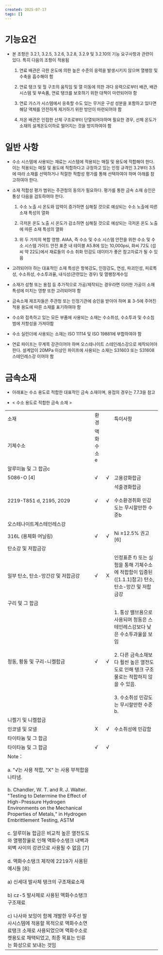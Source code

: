 ```yaml
---
created: 2025-07-17
tags: []
---
```

# 기능요건
- 본 조항은 3.2.1, 3.2.5, 3.2.6, 3.2.8, 3.2.9 및 3.2.10의 기능 요구사항과 관련이 있다. 특히 다음의 조항이 적용됨

	1) 연료 배관은 극한 온도에 의한 높은 수준의 응력을 발생시키지 않으며 열팽창 및 수축을 흡수해야 함
	
	2) 연료 탱크 및 헐 구조의 움직임 및 열 이동에 의한 과다 응력으로부터 배관, 배관 시스템 및 부속품, 연료 탱크를 보호하기 위한 대책이 마련되어야 함
	
	3) 연료 가스가 시스템에서 응축할 수도 있는 무거운 구성 성분을 포함하고 있다면 해당 액체를 안전하게 제거하기 위한 방안이 마련되어야 함
	
	4) 저온 배관은 인접한 선체 구조로부터 단열되어야하며 필요한 경우, 선체 온도가 소재의 설계온도이하로 떨어지는 것을 방지하여야 함


# 일반 사항
- 수소 시스템에 사용되는 재료는 시스템에 적용되는 매질 및 용도에 적합해야 한다. 이는 적용되는 매질 및 용도에 적합하다고 규정하고 있는 인정 규격인 3.2부터 3.5에 따라 소재를 선택하거나 적절한 적합성 평가를 통해 선택하여야 하며 아래를 참고하여야 한다.

- 소재 적합성 평가 범위는 주관청의 동의가 필요하다. 평가를 통한 금속 소재 승인은 통상 다음을 검토하여야 한다.

	1) 수소 노출 시 온도와 압력이 증가하면 심해질 것으로 예상되는 수소 노출에 따른 소재 특성의 열화
	
	2) 극저온 온도 노출 시 온도가 감소하면 심해질 것으로 예상되는 극저온 온도 노출에 따른 소재 특성의 열화
	
	3) 위 두 가지의 복합 영향. AIAA, 즉 수소 및 수소 시스템 안전을 위한 수소 및 수소 시스템 가이드 안전 표준 내 테이블 A5.8에 있는 10,000psi, 화씨 72도 (섭씨 약 22도)에서 재료들의 수소 취화 민감도 데이터가 좋은 참고자료가 될 수 있음

- 고려되어야 하는 대표적인 소재 특성은 항복강도, 인장강도, 연성, 파괴인성, 피로특성, 수소취성, 수소투과율, 내식성(관련있는 경우) 및 열팽창계수임

- 소재가 성형 또는 용접 등 추가적으로 가공/제작되는 경우라면 이러한 가공이 소재 특성에 미치는 영향 또한 고려되어야 함

- 금속소재 제조자들은 주관청 또는 인정기관에 승인을 받아야 하며 표 3-5에 주어진 적용 용도에 따른 소재를 표기하여야 함

- 수소와 접촉하고 있는 모든 부품에 사용되는 소재는 수소취성, 수소투과 및 수소침범에 저항성을 가져야함

- 수소 실런더에 사용되는 소재는 ISO 11114 및 ISO 19881에 부합하여야 함

- 연료 파이프는 무계목 강관이어야 하며 오스테나이트 스테인레스강으로 제작되어야 한다. 설계압이 20MPa 이상인 파이프에 사용되는 소재는 S31603 또는 S31608 스테인레스강 이어야 함

# 금속소재
- 아래표는 수소 용도로 적합한 대표적인 금속 소재이며, 용접의 경우는 7.7.3을 참고

- < 수소 용도로 적합한 금속 소재 >

|                                                                                                                                                                                                                                                                                                                                                                                                                                                                                                                                                   |       |     |                                                                                                                                      |
| ------------------------------------------------------------------------------------------------------------------------------------------------------------------------------------------------------------------------------------------------------------------------------------------------------------------------------------------------------------------------------------------------------------------------------------------------------------------------------------------------------------------------------------------------- | ----- | --- | ------------------------------------------------------------------------------------------------------------------------------------ |
| 소재                                                                                                                                                                                                                                                                                                                                                                                                                                                                                                                                                | 환경    |     | 특이사항                                                                                                                                 |
| 기체수소                                                                                                                                                                                                                                                                                                                                                                                                                                                                                                                                              | 액화수소e |     |                                                                                                                                      |
| 알루미늄 및 그 합금c                                                                                                                                                                                                                                                                                                                                                                                                                                                                                                                                      |       |     |                                                                                                                                      |
| 5086-O [4]                                                                                                                                                                                                                                                                                                                                                                                                                                                                                                                                        | √     | √   | 고용강화합금                                                                                                                               |
| 2219-T851 d, 2195, 2029                                                                                                                                                                                                                                                                                                                                                                                                                                                                                                                           | √     | √   | 석출경화합금<br><br>수소환경취화 민감도는 무시할만한 수준b                                                                                                  |
| 오스테나이트계스테인레스강                                                                                                                                                                                                                                                                                                                                                                                                                                                                                                                                     |       |     |                                                                                                                                      |
| 316L (용체화 어닐링)                                                                                                                                                                                                                                                                                                                                                                                                                                                                                                                                    | √     | √   | Ni ≥12.5% 권고[6]                                                                                                                      |
| 탄소강 및 저합금강                                                                                                                                                                                                                                                                                                                                                                                                                                                                                                                                        |       |     |                                                                                                                                      |
| 일부 탄소, 탄소-망간강 및 저합금강                                                                                                                                                                                                                                                                                                                                                                                                                                                                                                                              | √     | X   | 인정표준 f) 또는 실험을 통해 기체수소에 적합함이 입증된([1.1.1]참고) 탄소, 탄소-망간 및 저합금강                                                                         |
| 구리 및 그 합금                                                                                                                                                                                                                                                                                                                                                                                                                                                                                                                                         |       |     |                                                                                                                                      |
| 청동, 황동 및 구리-니켈합금                                                                                                                                                                                                                                                                                                                                                                                                                                                                                                                                  | √     | √   | 1. 통상 밸브용으로 사용되며 청동은 스테인레스강보다 낮은 수소투과율을 보임<br><br>2. 다른 금속소재보다 훨씬 높은 열전도도로 인해 탱크 구조물로는 적합하지 않을 수 있음.<br><br>3. 수소취성 민감도는 무시할만한 수준 b. |
| 니켈기 및 니켈합금                                                                                                                                                                                                                                                                                                                                                                                                                                                                                                                                        |       |     |                                                                                                                                      |
| 인코넬 및 모넬                                                                                                                                                                                                                                                                                                                                                                                                                                                                                                                                          | X     | √   | 수소취성에 민감함                                                                                                                            |
| 타이타늄 및 그 합금                                                                                                                                                                                                                                                                                                                                                                                                                                                                                                                                       |       |     |                                                                                                                                      |
| 타이타늄 및 그 합금                                                                                                                                                                                                                                                                                                                                                                                                                                                                                                                                       | √     | √   |                                                                                                                                      |
| Note：<br><br>a. "√는 사용 적합, "X" 는 사용 부적합을 나타냄.<br><br>b. Chandler, W. T. and R. J. Walter. "Testing to Determine the Effect of High-Pressure Hydrogen Environments on the Mechanical Properties of Metals," in Hydrogen Embrittlement Testing, ASTM<br><br>c. 알루미늄 합금은 비교적 높은 열전도도와 열팽창율로 인해 액화수소탱크 내벽과 외벽 사이의 강관으로 사용될 수 없음 [7]<br><br>d. 액화수소탱크 제작에 2219가 사용된 예시들 [8]:<br><br>a) 신세대 발사체 탱크의 구조재료소재<br><br>b) cz-5 발사체로 사용된 액화수소탱크 구조재료<br><br>c) 나사와 보잉이 함께 개발한 우주선 발사시스템에 적용할 목적으로 액화수소연료탱크 소재로 사용되었으며 액화수소로켓용도로 채택되었고, 최종 목표는 인류는 화성으로 보내는 것임 |       |     |                                                                                                                                      |











